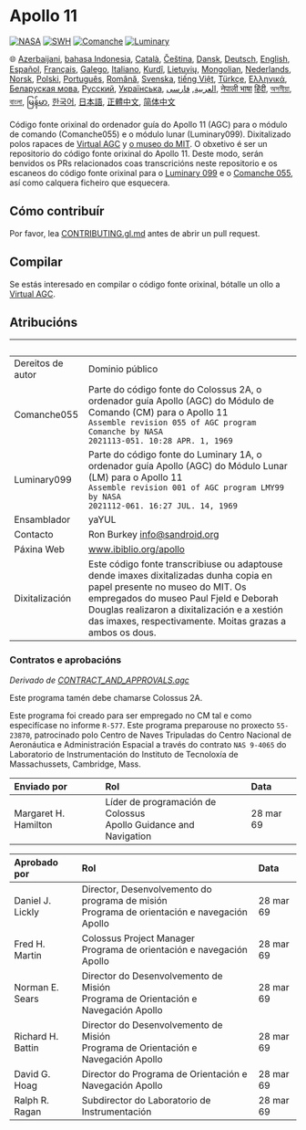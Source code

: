 # Apollo 11

[![NASA][1]][2]
[![SWH]][SWH_URL]
[![Comanche]][ComancheMilestone]
[![Luminary]][LuminaryMilestone]

🌐
[Azerbaijani][AZ],
[bahasa Indonesia][ID],
[Català][CA],
[Čeština][CZ],
[Dansk][DA],
[Deutsch][DE],
[English][EN],
[Español][ES],
[Français][FR],
[Galego][GL],
[Italiano][IT],
[Kurdî][KU],
[Lietuvių][LT],
[Mongolian][MN],
[Nederlands][NL],
[Norsk][NO],
[Polski][PL],
[Português][PT_BR],
[Română][RO],
[Svenska][SV],
[tiếng Việt][VI],
[Türkçe][TR],
[Ελληνικά][GR],
[Беларуская мова][BE],
[Русский][RU],
[Українська][UK],
[العربية][AR],
[فارسی][FA],
[नेपाली भाषा][NE]
[हिंदी][HI_IN],
[অসমীয়া][AS_IN],
[বাংলা][BD_BN],
[မြန်မာ][MM],
[한국어][KO_KR],
[日本語][JA],
[正體中文][ZH_TW],
[简体中文][ZH_CN]

[AR]:README.ar.md
[AS_IN]:README.as_in.md
[AZ]:README.az.md
[BD_BN]:README.bd_bn.md
[BE]:README.be.md
[CA]:README.ca.md
[CZ]:README.cz.md
[DA]:README.da.md
[DE]:README.de.md
[EN]:../README.md
[ES]:README.es.md
[FA]:README.fa.md
[FR]:README.fr.md
[GL]:README.gl.md
[GR]:README.gr.md
[HI_IN]:README.hi_in.md
[ID]:README.id.md
[IT]:README.it.md
[JA]:README.ja.md
[KO_KR]:README.ko_kr.md
[KU]:README.ku.md
[LT]:README.lt.md
[MM]:README.mm.md
[MN]:README.mn.md
[NE]:README.ne.md
[NL]:README.nl.md
[NO]:README.no.md
[PL]:README.pl.md
[PT_BR]:README.pt_br.md
[RO]:README.ro.md
[RU]:README.ru.md
[SV]:README.sv.md
[TR]:README.tr.md
[UK]:README.uk.md
[VI]:README.vi.md
[ZH_CN]:README.zh_cn.md
[ZH_TW]:README.zh_tw.md

Código fonte orixinal do ordenador guía do Apollo 11 (AGC) para o módulo de comando (Comanche055) e o módulo lunar (Luminary099). Dixitalizado polos rapaces de [Virtual AGC][3] y [o museo do MIT][4]. O obxetivo é ser un repositorio do código fonte orixinal do Apollo 11. Deste modo, serán benvidos os PRs relacionados coas transcricións neste repositorio e os escaneos do código fonte orixinal para o [Luminary 099][5] e o [Comanche 055][6], así como calquera ficheiro que esquecera.

## Cómo contribuír

Por favor, lea [CONTRIBUTING.gl.md][7] antes de abrir un pull request.

## Compilar

Se estás interesado en compilar o código fonte orixinal, bótalle un ollo a [Virtual AGC][8].

## Atribucións

&nbsp;            | &nbsp;
:---------------- | :-----
Dereitos de autor | Dominio público
Comanche055       | Parte do código fonte do Colossus 2A, o ordenador guía Apollo (AGC) do Módulo de Comando (CM) para o Apollo 11<br>`Assemble revision 055 of AGC program Comanche by NASA`<br>`2021113-051. 10:28 APR. 1, 1969`
Luminary099       | Parte do código fonte do Luminary 1A, o ordenador guía Apollo (AGC) do Módulo Lunar (LM) para o Apollo 11<br>`Assemble revision 001 of AGC program LMY99 by NASA`<br>`2021112-061. 16:27 JUL. 14, 1969`
Ensamblador       | yaYUL
Contacto          | Ron Burkey <info@sandroid.org>
Páxina Web        | www.ibiblio.org/apollo
Dixitalización    | Este código fonte transcribiuse ou adaptouse dende imaxes dixitalizadas dunha copia en papel presente no museo do MIT. Os empregados do museo Paul Fjeld e Deborah Douglas realizaron a dixitalización e a xestión das imaxes, respectivamente. Moitas grazas a ambos os dous.

### Contratos e aprobacións

*Derivado de [CONTRACT_AND_APPROVALS.agc]*

Este programa tamén debe chamarse Colossus 2A.

Este programa foi creado para ser empregado no CM tal e como especifícase no informe `R-577`. Este programa preparouse no proxecto `55-23870`, patrocinado polo Centro de Naves Tripuladas do Centro Nacional de Aeronáutica e Administración Espacial a través do contrato `NAS 9-4065` do Laboratorio de Instrumentación do Instituto de Tecnoloxía de Massachussets, Cambridge, Mass.

Enviado por          | Rol | Data
:------------------- | :-- | :----
Margaret H. Hamilton | Líder de programación de Colossus <br> Apollo Guidance and Navigation | 28 mar 69

Aprobado por      | Rol | Data
:---------------- | :-- | :----
Daniel J. Lickly  | Director, Desenvolvemento do programa de misión <br> Programa de orientación e navegación Apollo | 28 mar 69
Fred H. Martin    | Colossus Project Manager <br> Programa de orientación e navegación Apollo | 28 mar 69
Norman E. Sears   | Director do Desenvolvemento de Misión <br> Programa de Orientación e Navegación Apollo | 28 mar 69
Richard H. Battin | Director do Desenvolvemento de Misión <br> Programa de Orientación e Navegación Apollo | 28 mar 69
David G. Hoag     | Director do Programa de Orientación e Navegación Apollo | 28 mar 69
Ralph R. Ragan    | Subdirector do Laboratorio de Instrumentación | 28 mar 69

[CONTRACT_AND_APPROVALS.agc]:https://github.com/chrislgarry/Apollo-11/blob/master/Comanche055/CONTRACT_AND_APPROVALS.agc
[1]:https://flat.badgen.net/badge/NASA/Mission%20Overview/0B3D91
[2]:https://www.nasa.gov/mission_pages/apollo/missions/apollo11.html
[3]:http://www.ibiblio.org/apollo/
[4]:http://web.mit.edu/museum/
[5]:http://www.ibiblio.org/apollo/ScansForConversion/Luminary099/
[6]:http://www.ibiblio.org/apollo/ScansForConversion/Comanche055/
[7]:https://github.com/chrislgarry/Apollo-11/blob/master/Translations/CONTRIBUTING.gl.md
[8]:https://github.com/rburkey2005/virtualagc
[SWH]:https://flat.badgen.net/badge/Software%20Heritage/Archive/0B3D91
[SWH_URL]:https://archive.softwareheritage.org/browse/origin/https://github.com/chrislgarry/Apollo-11/
[Comanche]:https://flat.badgen.net/github/milestones/chrislgarry/Apollo-11/1
[ComancheMilestone]:https://github.com/chrislgarry/Apollo-11/milestone/1
[Luminary]:https://flat.badgen.net/github/milestones/chrislgarry/Apollo-11/2
[LuminaryMilestone]:https://github.com/chrislgarry/Apollo-11/milestone/2

